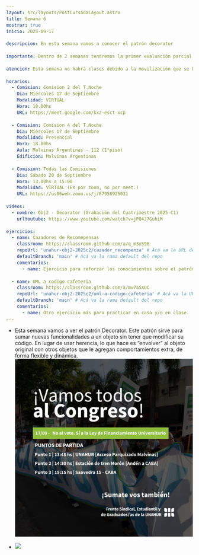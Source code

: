 ```yaml
---
layout: src/layouts/PostCursadaLayout.astro
title: Semana 6
mostrar: true
inicio: 2025-09-17

descripcion: En esta semana vamos a conocer el patrón decorator

importante: Dentro de 2 semanas tendremos la primer evaluación parcial de la materia el día miércoles 01/10. Los patrones a evaluar son Strategy, Template Method, Composite, Decorator y Singleton. Aún no definimos si será en modalidad presencial o virtual.

atencion: Esta semana no habrá clases debido a la movilización que se hará al Congreso por la ley de financiamiento.

horarios:
  - Comision: Comision 2 del T.Noche
    Dia: Miércoles 17 de Septiembre
    Modalidad: VIRTUAL
    Hora: 18.00hs
    URL: https://meet.google.com/kxz-esct-xcp

  - Comision: Comision 4 del T.Noche
    Dia: Miércoles 17 de Septiembre
    Modalidad: Presencial
    Hora: 18.00hs
    Aula: Malvinas Argentinas - 112 (1°piso)
    Edificion: Malvinas Argentinas

  - Comision: Todas las Comisiones
    Dia: Sábado 20 de Septiembre
    Hora: 13.00hs a 15:00
    Modalidad: VIRTUAL (Es por zoom, no por meet.)
    URL: https://us06web.zoom.us/j/87958925031

videos:
  - nombre: Obj2 - Decorator (Grabación del Cuatrimestre 2025-C1)
    urlYoutube: https://www.youtube.com/watch?v=jPQ4J7GubiM

ejercicios:
  - name: Cazadores de Recomepensas
    classroom: https://classroom.github.com/a/q_m3x596
    repoUrl: 'unahur-obj2-2025c2/cazador_recompenza' # Acá va la URL del repo sin el "https://github.com/"
    defaultBranch: 'main' # Acá va la rama default del repo
    comentarios:
      - name: Ejercicio para reforzar los conocimientos sobre el patrón decorator

  - name: UML a codigo cafeteria
    classroom: https://classroom.github.com/a/mw7aSXUC
    repoUrl: 'unahur-obj2-2025c2/uml-a-codigo-cafeteria' # Acá va la URL del repo sin el "https://github.com/"
    defaultBranch: 'main' # Acá va la rama default del repo
    comentarios:
      - name: Otro ejercicio más para practicar en casa y/o en clase.
---
```


- Esta semana vamos a ver el patrón Decorator. Este patrón sirve para sumar nuevas funcionalidades a un objeto sin tener que modificar su código. En lugar de usar herencia, lo que hace es “envolver” al objeto original con otros objetos que le agregan comportamientos extra, de forma flexible y dinámica.
  ![alt text](image.png)

- <div ><img src="https://www.cs.unc.edu/~stotts/GOF/hires/Pictures/decor064.gif"></img></div>
